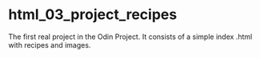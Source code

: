 # html_03_project_recipes
The first real project in the Odin Project.
It consists of a simple index .html with recipes and images.
